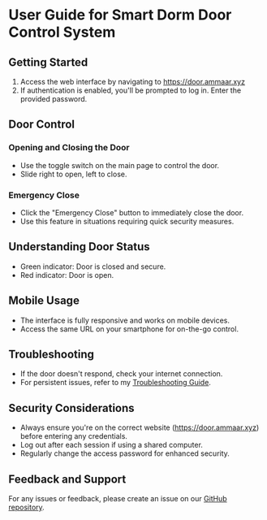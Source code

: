 # User Guide for Smart Dorm Door Control System

## Getting Started

1. Access the web interface by navigating to https://door.ammaar.xyz
2. If authentication is enabled, you'll be prompted to log in. Enter the provided password.

## Door Control

### Opening and Closing the Door
- Use the toggle switch on the main page to control the door.
- Slide right to open, left to close.

### Emergency Close
- Click the "Emergency Close" button to immediately close the door.
- Use this feature in situations requiring quick security measures.

## Understanding Door Status

- Green indicator: Door is closed and secure.
- Red indicator: Door is open.

## Mobile Usage

- The interface is fully responsive and works on mobile devices.
- Access the same URL on your smartphone for on-the-go control.

## Troubleshooting

- If the door doesn't respond, check your internet connection.
- For persistent issues, refer to my [Troubleshooting Guide](TROUBLESHOOTING.md).

## Security Considerations

- Always ensure you're on the correct website (https://door.ammaar.xyz) before entering any credentials.
- Log out after each session if using a shared computer.
- Regularly change the access password for enhanced security.

## Feedback and Support

For any issues or feedback, please create an issue on our [GitHub repository](https://github.com/yourusername/smart-dorm-door).
